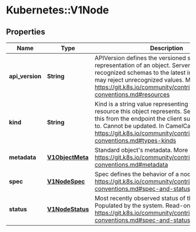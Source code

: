 # Kubernetes::V1Node

## Properties
Name | Type | Description | Notes
------------ | ------------- | ------------- | -------------
**api_version** | **String** | APIVersion defines the versioned schema of this representation of an object. Servers should convert recognized schemas to the latest internal value, and may reject unrecognized values. More info: https://git.k8s.io/community/contributors/devel/api-conventions.md#resources | [optional] 
**kind** | **String** | Kind is a string value representing the REST resource this object represents. Servers may infer this from the endpoint the client submits requests to. Cannot be updated. In CamelCase. More info: https://git.k8s.io/community/contributors/devel/api-conventions.md#types-kinds | [optional] 
**metadata** | [**V1ObjectMeta**](V1ObjectMeta.md) | Standard object&#39;s metadata. More info: https://git.k8s.io/community/contributors/devel/api-conventions.md#metadata | [optional] 
**spec** | [**V1NodeSpec**](V1NodeSpec.md) | Spec defines the behavior of a node. https://git.k8s.io/community/contributors/devel/api-conventions.md#spec-and-status | [optional] 
**status** | [**V1NodeStatus**](V1NodeStatus.md) | Most recently observed status of the node. Populated by the system. Read-only. More info: https://git.k8s.io/community/contributors/devel/api-conventions.md#spec-and-status | [optional] 



